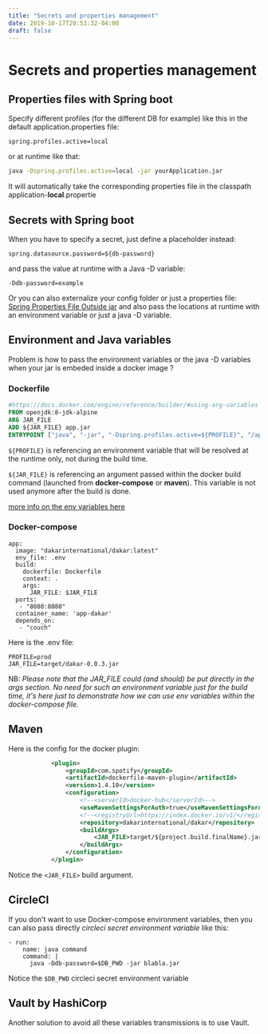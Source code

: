 ```yaml
---
title: "Secrets and properties management"
date: 2019-10-17T20:53:32-04:00
draft: false
---
```


# Secrets and properties management

## Properties files with Spring boot

Specify different profiles (for the different DB for example) like this in the default application.properties file: 
```
spring.profiles.active=local
```
or at runtime like that: 
```bash
java -Dspring.profiles.active=local -jar yourApplication.jar 
```

It will automatically take the corresponding properties file in the classpath application-**local**.propertie

## Secrets with Spring boot

When you have to specify a secret, just define a placeholder instead: 
```
spring.datasource.password=${db-password}
```
and pass the value at runtime with a Java -D variable:
```
-Ddb-password=example
```
Or you can also externalize your config folder or just a properties file:
[Spring Properties File Outside jar](https://www.baeldung.com/spring-properties-file-outside-jar)
and also pass the locations at runtime with an environment variable or just a java -D variable.


## Environment and Java variables

Problem is how to pass the environment variables or the java -D variables when your jar is embeded inside a docker image ? 

### Dockerfile

```dockerfile
#https://docs.docker.com/engine/reference/builder/#using-arg-variables  
FROM openjdk:8-jdk-alpine  
ARG JAR_FILE  
ADD ${JAR_FILE} app.jar  
ENTRYPOINT ["java", "-jar", "-Dspring.profiles.active=${PROFILE}", "/app.jar"]
```

`${PROFILE}` is referencing an environment variable that will be resolved at the runtime only, not during the build time.

`${JAR_FILE}` is referencing an argument passed within the docker build command (launched from **docker-compose** or **maven**). This variable is not used anymore after the build is done.

[more info on the env variables here](https://vsupalov.com/docker-arg-env-variable-guide/#the-dot-env-file-env)

### Docker-compose

```docker-compose
app:  
  image: "dakarinternational/dakar:latest"  
  env_file: .env  
  build:  
    dockerfile: Dockerfile  
    context: .  
    args:  
      JAR_FILE: $JAR_FILE  
  ports:  
   - "8080:8080"  
  container_name: 'app-dakar'  
  depends_on:  
   - "couch"
```

Here is the .env file: 

```docker
PROFILE=prod  
JAR_FILE=target/dakar-0.0.3.jar
```

NB: *Please note that the JAR_FILE could (and should) be put directly in the args section. 
No need for such an environment variable just for the build time, it's here just to demonstrate how we can use env variables within the docker-compose file.*
 

## Maven

Here is the config for the docker plugin: 

```xml
            <plugin>
                <groupId>com.spotify</groupId>
                <artifactId>dockerfile-maven-plugin</artifactId>
                <version>1.4.10</version>
                <configuration>
                    <!--<serverId>docker-hub</serverId>-->
                    <useMavenSettingsForAuth>true</useMavenSettingsForAuth>
                    <!--<registryUrl>https://index.docker.io/v1/</registryUrl>-->
                    <repository>dakarinternational/dakar</repository>
                    <buildArgs>
                        <JAR_FILE>target/${project.build.finalName}.jar</JAR_FILE>
                    </buildArgs>
                </configuration>
            </plugin>

```

Notice the `<JAR_FILE>` build argument.  

## CircleCI

If you don't want to use Docker-compose environment variables, then you can also pass directly *circleci secret environment variable* like this: 
```
- run:  
    name: java command   
    command: |  
      java -Ddb-password=$DB_PWD -jar blabla.jar 
```
Notice the `$DB_PWD` circleci secret environment variable



## Vault by HashiCorp

Another solution to avoid all these variables transmissions is to use Vault.


<!--stackedit_data:
eyJoaXN0b3J5IjpbLTU5MjY2OTQ2Niw0NjQ2Njk4MTcsODczOT
A3MTQ3XX0=
-->